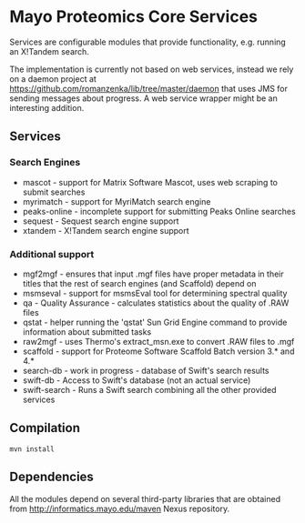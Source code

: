 Mayo Proteomics Core Services
=============================

Services are configurable modules that provide functionality,
e.g. running an X!Tandem search. 

The implementation is currently not based
on web services, instead we rely on a daemon project at https://github.com/romanzenka/lib/tree/master/daemon that uses JMS for sending messages about progress.
A web service wrapper might be an interesting addition.

Services
--------

### Search Engines

* mascot - support for Matrix Software Mascot, uses web scraping to submit searches
* myrimatch - support for MyriMatch search engine
* peaks-online - incomplete support for submitting Peaks Online searches
* sequest - Sequest search engine support
* xtandem - X!Tandem search engine support

### Additional support

* mgf2mgf - ensures that input .mgf files have proper metadata in their titles that the rest of search engines (and Scaffold) depend on
* msmseval - support for msmsEval tool for determining spectral quality
* qa - Quality Assurance - calculates statistics about the quality of .RAW files
* qstat - helper running the 'qstat' Sun Grid Engine command to provide information about submitted tasks
* raw2mgf - uses Thermo's extract_msn.exe to convert .RAW files to .mgf
* scaffold - support for Proteome Software Scaffold Batch version 3.* and 4.*
* search-db - work in progress - database of Swift's search results
* swift-db - Access to Swift's database (not an actual service)
* swift-search - Runs a Swift search combining all the other provided services

Compilation
-----------

    mvn install

Dependencies
------------

All the modules depend on several third-party libraries that are obtained from http://informatics.mayo.edu/maven Nexus repository.
